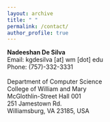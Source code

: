 ```yaml
---
layout: archive
title: " "
permalink: /contact/
author_profile: true
---
```



<!-- <iframe 
    src="http://ngimhana.github.io/files/Nadeeshan_De_Silva_Resume.pdf" 
    width="100%" 
    height="600px" 
    style="border: none;">
  </iframe> -->

**Nadeeshan De Silva** 
<br>
Email: kgdesilva [at] wm [dot] edu
<br>
Phone: (757)-332-3331
<br><br>
Department of Computer Science
<br>
College of William and Mary
<br>
McGlothlin-Street Hall 001
<br>
251 Jamestown Rd.
<br>
Williamsburg, VA 23185, USA  

